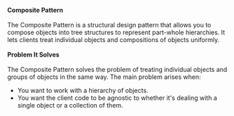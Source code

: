 **Composite Pattern**<br><br>
The Composite Pattern is a structural design pattern that allows you to compose objects into tree structures to represent part-whole hierarchies. It lets clients treat individual objects and compositions of objects uniformly.<br><br>
**Problem It Solves**<br><br>
The Composite Pattern solves the problem of treating individual objects and groups of objects in the same way. The main problem arises when:
* You want to work with a hierarchy of objects.
* You want the client code to be agnostic to whether it's dealing with a single object or a collection of them.
